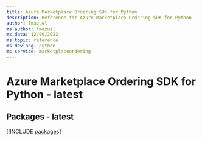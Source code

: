 ```yaml
---
title: Azure Marketplace Ordering SDK for Python
description: Reference for Azure Marketplace Ordering SDK for Python
author: lmazuel
ms.author: lmazuel
ms.data: 12/09/2022
ms.topic: reference
ms.devlang: python
ms.service: marketplaceordering
---
```

# Azure Marketplace Ordering SDK for Python - latest
## Packages - latest
[!INCLUDE [packages](marketplace-ordering-index.md)]